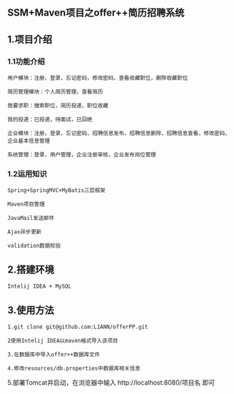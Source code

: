 ## SSM+Maven项目之offer++简历招聘系统

## 1.项目介绍

### 1.1功能介绍

	用户模块：注册，登录，忘记密码，修改密码，查看收藏职位，删除收藏职位
 
	简历管理模块：个人简历管理，查看简历

	我要求职：搜索职位，简历投递，职位收藏

	我的投递：已投递，待面试，已回绝

	企业模块：注册，登录，忘记密码，招聘信息发布，招聘信息删除，招聘信息查看，修改密码，企业基本信息管理

	系统管理：登录，用户管理，企业注册审核，企业发布岗位管理
	
### 1.2运用知识

	Spring+SpringMVC+MyBatis三层框架

	Maven项目管理

	JavaMail发送邮件

	Ajax异步更新

	validation数据校验

## 2.搭建环境

	Intelij IDEA + MySQL
	
## 3.使用方法

	1.git clone git@github.com:L1ANN/offerPP.git

	2使用Intelij IDEA以maven格式导入该项目

	3.在数据库中导入offer++数据库文件

	4.修改resources/db.properties中数据库相关信息
 
  5.部署Tomcat并启动，在浏览器中输入 http://localhost:8080/项目名 即可

